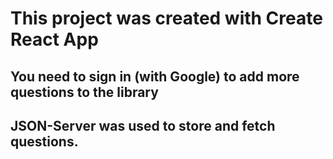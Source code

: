 # This project was created with Create React App

## You need to sign in (with Google) to add more questions to the library

## JSON-Server was used to store and fetch questions.
